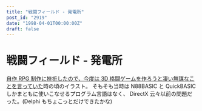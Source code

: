 ```yaml
---
title: "戦闘フィールド - 発電所"
post_id: "2919"
date: "1998-04-01T00:00:00Z"
draft: false
---
```


# 戦闘フィールド - 発電所

[自作 RPG 制作に挫折したので、今度は 3D 格闘ゲームを作ろうと凄い無謀なことを言っていた](/2898)時の頃のイラスト。 そもそも当時は N88BASIC と QuickBASIC しかまともに使いこなせるプログラム言語はなく、 DirectX 云々以前の問題だった。(Delphi もちょこっとだけできたかな)

